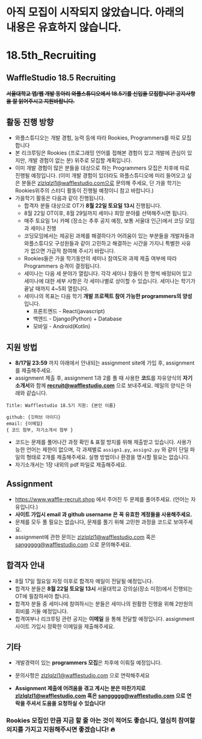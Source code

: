 # 아직 모집이 시작되지 않았습니다. 아래의 내용은 유효하지 않습니다.

# 18.5th_Recruiting

## WaffleStudio 18.5 Recruiting

#### ~~서울대학교 앱/웹 개발 동아리 와플스튜디오에서 18.5기를 신입을 모집합니다! 공지사항을 잘 읽어주시고 지원바랍니다.~~

## 활동 진행 방향
- 와플스튜디오는 개발 경험, 능력 등에 따라 Rookies, Programmers를 따로 모집합니다
- 본 리크루팅은 Rookies (프로그래밍 언어를 접해본 경험이 있고 개발에 관심이 있지만, 개발 경험이 없는 분) 위주로 모집할 계획입니다.
- 이미 개발 경험이 많은 분들을 대상으로 하는 Programmers 모집은 차후에 따로 진행될 예정입니다.
(이미 개발 경험이 있더라도 와플스튜디오에 미리 들어오고 싶은 분들은 zlzlqlzl1@wafflestudio.com으로 문의해 주세요, 단 가을 학기는 Rookies위주의 스터디 활동이 진행될 예정이니 참고 바랍니다.)
- 가을학기 활동은 다음과 같이 진행됩니다.
    * 합격자 분들 대상으로 OT가 **8월 22일 토요일 13시** 진행됩니다.
    * 8월 22일 OT이후, 8월 29일까지 세미나 희망 분야를 선택해주시면 됩니다.
    * 매주 토요일 1시 카페 (장소는 추후 공지 예정, 보통 서울대 인근)에서 코딩 모임과 세미나 진행
    * 코딩모임에서는 제공된 과제를 해결하다가 어려움이 있는 부분들을 개발자들과 와플스튜디오 구성원들과 같이 고민하고 해결하는 시간을 가지니 특별한 사유가 없으면 가급적 참여해 주시기 바랍니다.
    * Rookies들은 가을 학기동안의 세미나 참여도와 과제 제출 여부에 따라 Programmers 승격이 결정됩니다.
    * 세미나는 다음 세 분야가 열립니다. 각각 세미나 장들이 한 명씩 배정되어 있고 세미나에 대한 세부 사항은 각 세미나별로 상이할 수 있습니다. 세미나는 학기가 끝날 때까지 4~5회 열립니다.
    * 세미나의 목표는 다음 학기 **개발 프로젝트 참여 가능한 programmers의 양성**입니다.
        * 프론트엔드 - React(javascript)
        * 백엔드 - Django(Python) + Database
        * 모바일 - Android(Kotlin)

## 지원 방법
- **8/17일 23:59** 까지 아래에서 안내되는 assignment site에 가입 후, assignment를 제출해주세요.
- assignment 제출 후, assignment 1과 2를 풀 때 사용한 **코드**를 자유양식의 **자기소개서**와 함께 **recruit@wafflestudio.com** 으로 보내주세요. 메일의 양식은 아래와 같습니다.
```
Title: Wafflestudio 18.5기 지원: {본인 이름}

github: {깃허브 아이디}
email: {이메일}
{ 코드 첨부, 자기소개서 첨부 }
```
- 코드는 문제를 풀어나간 과정 확인 & 표절 방지를 위해 제출받고 있습니다. 사용가능한 언어는 제한이 없으며, 각 과제별로 `assign1.py`, `assign2.py` 와 같이 단일 파일의 형태로 2개를 제출해주세요. 실행 방법이나 환경을 명시할 필요는 없습니다.
- 자기소개서는 1장 내외의 pdf 파일로 제출해주세요.

## Assignment
- https://www.waffle-recruit.shop 에서 주어진 두 문제를 풀어주세요. (언어는 자유입니다.)
- **사이트 가입시 email 과 github username 은 꼭 유효한 계정들을 사용해주세요.**
- 문제를 모두 풀 필요는 없습니다, 문제를 풀기 위해 고민한 과정을 코드로 보여주세요.
- assignment에 관한 문의는 zlzlqlzl1@wafflestudio.com 혹은 sanggggg@wafflestudio.com 으로 문의해주세요.

## 합격자 안내
- 8월 17일 월요일 자정 이후로 합격자 메일이 전달될 예정입니다.
- 합격자 분들은 **8월 22일 토요일 13시** 서울대학교 강의실(장소 미정)에서 진행되는 OT에 필참하셔야 합니다.
- 합격자 분들 중 세미나에 참여하시는 분들은 세미나의 원활한 진행을 위해 2만원의 회비를 거둘 예정입니다.
- 합격여부나 리크루팅 관련 공지는 **이메일** 을 통해 전달할 예정입니다. assignment 사이트 가입시 정확한 이메일을 제출해주세요.

## 기타
* 개발경력이 있는 **programmers 모집**은 차후에 이뤄질 예정입니다.
* 문의사항은 zlzlqlzl1@wafflestudio.com 으로 연락해주세요

* **Assignment 제출에 어려움을 겪고 계시는 분은 마찬가지로 zlzlqlzl1@wafflestudio.com 혹은 sanggggg@wafflestudio.com 으로 연락을 주셔서 도움을 요청하실 수 있습니다!**

### Rookies 모집인 만큼 지금 할 줄 아는 것이 적어도 좋습니다, 열심히 참여할 의지를 가지고 지원해주시면 좋겠습니다! :fire:

